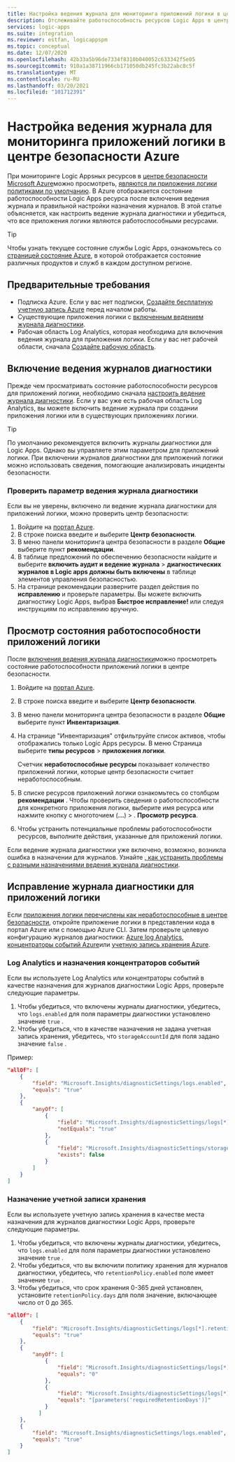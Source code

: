 ```yaml
---
title: Настройка ведения журнала для мониторинга приложений логики в центре безопасности Azure
description: Отслеживайте работоспособность ресурсов Logic Apps в центре безопасности Azure, настроив ведение журнала диагностики.
services: logic-apps
ms.suite: integration
ms.reviewer: estfan, logicappspm
ms.topic: conceptual
ms.date: 12/07/2020
ms.openlocfilehash: 42b33a5b96de7334f8310b040052c633342f5e05
ms.sourcegitcommit: 910a1a38711966cb171050db245fc3b22abc8c5f
ms.translationtype: MT
ms.contentlocale: ru-RU
ms.lasthandoff: 03/20/2021
ms.locfileid: "101712391"
---
```

# <a name="set-up-logging-to-monitor-logic-apps-in-azure-security-center"></a>Настройка ведения журнала для мониторинга приложений логики в центре безопасности Azure

При мониторинге Logic Appsных ресурсов в [центре безопасности Microsoft Azure](../security-center/security-center-introduction.md)можно просмотреть, [являются ли приложения логики политиками по умолчанию](#view-logic-apps-health-status). В Azure отображается состояние работоспособности Logic Apps ресурса после включения ведения журнала и правильной настройки назначения журналов. В этой статье объясняется, как настроить ведение журнала диагностики и убедиться, что все приложения логики являются работоспособными ресурсами.

> [!TIP]
> Чтобы узнать текущее состояние службы Logic Apps, ознакомьтесь со [страницей состояние Azure](https://status.azure.com/), в которой отображается состояние различных продуктов и служб в каждом доступном регионе.

## <a name="prerequisites"></a>Предварительные требования

* Подписка Azure. Если у вас нет подписки, [Создайте бесплатную учетную запись Azure](https://azure.microsoft.com/free/) перед началом работы.
* Существующие приложения логики с [включенным ведением журнала диагностики](#enable-diagnostic-logging).
* Рабочая область Log Analytics, которая необходима для включения ведения журнала для приложения логики. Если у вас нет рабочей области, сначала [Создайте рабочую область](../azure-monitor/logs/quick-create-workspace.md).

## <a name="enable-diagnostic-logging"></a>Включение ведения журналов диагностики

Прежде чем просматривать состояние работоспособности ресурсов для приложений логики, необходимо сначала [настроить ведение журнала диагностики](monitor-logic-apps-log-analytics.md). Если у вас уже есть рабочая область Log Analytics, вы можете включить ведение журнала при создании приложения логики или в существующих приложениях логики.

> [!TIP]
> По умолчанию рекомендуется включить журналы диагностики для Logic Apps. Однако вы управляете этим параметром для приложений логики. При включении журналов диагностики для приложений логики можно использовать сведения, помогающие анализировать инциденты безопасности.

### <a name="check-diagnostic-logging-setting"></a>Проверить параметр ведения журнала диагностики

Если вы не уверены, включено ли ведение журнала диагностики для приложений логики, можно проверить центр безопасности:

1. Войдите на [портал Azure](https://portal.azure.com).
1. В строке поиска введите и выберите **Центр безопасности**.
1. В меню панели мониторинга центра безопасности в разделе **Общие** выберите пункт **рекомендации**.
1. В таблице предложений по обеспечению безопасности найдите и выберите **включить аудит и ведение журнала** &gt; **диагностических журналов в Logic apps должны быть включены** в таблице элементов управления безопасностью.
1. На странице рекомендации разверните раздел действия по **исправлению** и проверьте параметры. Вы можете включить диагностику Logic Apps, выбрав **Быстрое исправление!** или следуя инструкциям по исправлению вручную.

## <a name="view-logic-apps-health-status"></a>Просмотр состояния работоспособности приложений логики

После [включения ведения журнала диагностики](#enable-diagnostic-logging)можно просмотреть состояние работоспособности приложений логики в центре безопасности.

1. Войдите на [портал Azure](https://portal.azure.com).
1. В строке поиска введите и выберите **Центр безопасности**.
1. В меню панели мониторинга центра безопасности в разделе **Общие** выберите пункт **Инвентаризация**.
1. На странице "Инвентаризация" отфильтруйте список активов, чтобы отображались только Logic Apps ресурсы. В меню Страница выберите **типы ресурсов** &gt; **приложения логики**.

   Счетчик **неработоспособные ресурсы** показывает количество приложений логики, которые центр безопасности считает неработоспособным.
1.  В списке ресурсов приложений логики ознакомьтесь со столбцом **рекомендации** . Чтобы проверить сведения о работоспособности для конкретного приложения логики, выберите имя ресурса или нажмите кнопку с многоточием (**...**) &gt; . **Просмотр ресурса**.
1.  Чтобы устранить потенциальные проблемы работоспособности ресурсов, выполните действия, указанные для приложений логики.

Если ведение журнала диагностики уже включено, возможно, возникла ошибка в назначении для журналов. Узнайте [, как устранить проблемы с разными назначениями ведения журнала диагностики](#fix-diagnostic-logging-for-logic-apps).

## <a name="fix-diagnostic-logging-for-logic-apps"></a>Исправление журнала диагностики для приложений логики

Если [приложения логики перечислены как неработоспособные в центре безопасности](#view-logic-apps-health-status), откройте приложение логики в представлении кода в портал Azure или с помощью Azure CLI. Затем проверьте целевую конфигурацию журналов диагностики: [Azure log Analytics](#log-analytics-and-event-hubs-destinations), [концентраторы событий Azure](#log-analytics-and-event-hubs-destinations)или [учетную запись хранения Azure](#storage-account-destination).

### <a name="log-analytics-and-event-hubs-destinations"></a>Log Analytics и назначения концентраторов событий

Если вы используете Log Analytics или концентраторы событий в качестве назначения для журналов диагностики Logic Apps, проверьте следующие параметры. 

1. Чтобы убедиться, что включены журналы диагностики, убедитесь, что `logs.enabled` для поля параметры диагностики установлено значение `true` . 
1. Чтобы убедиться, что в качестве назначения не задана учетная запись хранения, убедитесь, что `storageAccountId` для поля задано значение `false` .

Пример:

```json
"allOf": [
    {
        "field": "Microsoft.Insights/diagnosticSettings/logs.enabled",
        "equals": "true"
    },
    {
        "anyOf": [
            {
                "field": "Microsoft.Insights/diagnosticSettings/logs[*].retentionPolicy.enabled",
                "notEquals": "true"
            },
            {
                "field": "Microsoft.Insights/diagnosticSettings/storageAccountId",
                "exists": false
            }
        ]
    }
] 
```

### <a name="storage-account-destination"></a>Назначение учетной записи хранения

Если вы используете учетную запись хранения в качестве места назначения для журналов диагностики Logic Apps, проверьте следующие параметры.

1. Чтобы убедиться, что включены журналы диагностики, убедитесь, что `logs.enabled` для поля параметры диагностики установлено значение `true` .
1. Чтобы убедиться, что вы включили политику хранения для журналов диагностики, убедитесь, что `retentionPolicy.enabled` поле имеет значение `true` .
1. Чтобы убедиться, что срок хранения 0-365 дней установлен, установите `retentionPolicy.days` для поля значение, включающее число от 0 до 365.

```json
"allOf": [
    {
        "field": "Microsoft.Insights/diagnosticSettings/logs[*].retentionPolicy.enabled",
        "equals": "true"
    },
    {
        "anyOf": [
            {
                "field": "Microsoft.Insights/diagnosticSettings/logs[*].retentionPolicy.days",
                "equals": "0"
            },
            {
                "field": "Microsoft.Insights/diagnosticSettings/logs[*].retentionPolicy.days",
                "equals": "[parameters('requiredRetentionDays')]"
            }
          ]
    },
    {
        "field": "Microsoft.Insights/diagnosticSettings/logs.enabled",
        "equals": "true"
    }
]
```